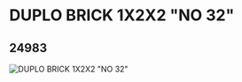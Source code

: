 # DUPLO BRICK 1X2X2 "NO 32"
## 24983
![DUPLO BRICK 1X2X2 "NO 32"](https://lc-www-live-s.legocdn.com/media/bricks/5/2/6136517.jpg)